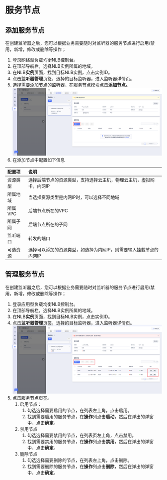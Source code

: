 # 服务节点

## 添加服务节点

在创建监听器之后，您可以根据业务需要随时对监听器的服务节点进行启用/禁用，新增，修改或删除等操作；

1. 登录网络型负载均衡NLB控制台。
2. 在顶部导航栏，选择NLB实例所属的地域。
3. 在NLB**实例**页面，找到目标NLB实例，点击实例ID。
4. 点击**监听器管理**页签，选择的目标监听器，进入监听器详情页。
5. 选择需要添加节点的监听器，在服务节点模块点击**添加节点。**
   ![图片注释](/images/NLB添加节点.png)
6. 在添加节点中配置如下信息

| 配置项   | 说明                                                         |
| :------- | :----------------------------------------------------------- |
| 资源类型 | 选择后端节点的资源类型，支持选择云主机，物理云主机，虚拟网卡，内网IP |
| 所属地域 | 当选择资源类型是内网IP时，可以选择不同地域                   |
| 所属VPC  | 后端节点所在的VPC                                            |
| 所属子网 | 后端节点所在的子网                                           |
| 监听端口 | 转发的端口                                                   |
| 可选资源 | 选择可以添加的资源类型，如选择为内网IP，则需要输入挂载节点的内网IP |

## 管理服务节点

在创建监听器之后，您可以根据业务需要随时对监听器的服务节点进行启用/禁用，新增，修改或删除等操作；

1. 登录应用型负载均衡NLB控制台。
2. 在顶部导航栏，选择NLB实例所属的地域。
3. 在NLB**实例**页面，找到目标NLB实例，点击实例ID。
4. 点击**监听器管理**页签，选择的目标监听器，进入监听器详情页。
   ![图片注释](/images/NLB修改节点.png)
5. 点击服务节点页签。
   1. 启用节点：
      1. 勾选选择需要启用的节点，在列表左上角，点击启用。
      2. 找到需要启用的服务节点，在**操作**列点击**启动**，然后在弹出的弹窗中，点击**确定**。
   2. 禁用节点
      1. 勾选选择需要禁用的节点，在列表页左上角，点击禁用。
      2. 找到需要禁用的服务节点，在**操作**列点击**禁用**，然后在弹出的弹窗中，点击**确定**。
   3. 删除节点
      1. 勾选选择需要删除的节点，在列表左上角，点击删除。
      2. 找到需要删除的服务节点，在**操作**列点击**删除**，然后在弹出的弹窗中，点击**确定**。
